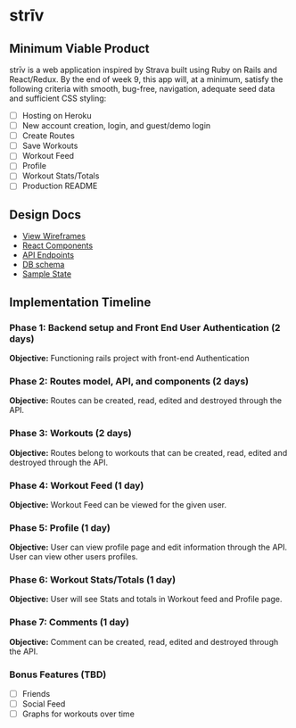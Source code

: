 # strīv

## Minimum Viable Product

strīv is a web application inspired by Strava built using Ruby on Rails and React/Redux. By the end of week 9, this app will, at a minimum, satisfy the following criteria with smooth, bug-free, navigation, adequate seed data and sufficient CSS styling:

- [ ] Hosting on Heroku
- [ ] New account creation, login, and guest/demo login
- [ ] Create Routes
- [ ] Save Workouts
- [ ] Workout Feed
- [ ] Profile
- [ ] Workout Stats/Totals
- [ ] Production README

## Design Docs
* [View Wireframes][wireframes]
* [React Components][components]
* [API Endpoints][api-endpoints]
* [DB schema][schema]
* [Sample State][sample-state]

[wireframes]: wireframes
[components]: component-hierarchy.md
[api-endpoints]: api-endpoints.md
[schema]: schema.md
[sample-state]: sample-state.md

## Implementation Timeline

### Phase 1: Backend setup and Front End User Authentication (2 days)

**Objective:** Functioning rails project with front-end Authentication

### Phase 2: Routes model, API, and components (2 days)

**Objective:** Routes can be created, read, edited and destroyed through the API.

### Phase 3: Workouts (2 days)

**Objective:** Routes belong to workouts that can be created, read, edited and destroyed through the API.

### Phase 4: Workout Feed (1 day)

**Objective:** Workout Feed can be viewed for the given user. 

### Phase 5: Profile (1 day)

**Objective:** User can view profile page and edit information through the API. User can view other users profiles.

### Phase 6: Workout Stats/Totals (1 day)

**Objective:** User will see Stats and totals in Workout feed and Profile page.

### Phase 7: Comments (1 day)

**Objective:** Comment can be created, read, edited and destroyed through the API.

### Bonus Features (TBD)
- [ ] Friends
- [ ] Social Feed
- [ ] Graphs for workouts over time
